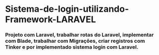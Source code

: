 # Sistema-de-login-utilizando-Framework-LARAVEL


### Projeto com Laravel, trabalhar rotas do Laravel, implementar com Blade, trabalhar com Migrações, criar registros com Tinker e por implementado sistema login com Laravel.
